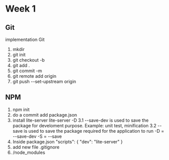 # Week 1

## Git
implementation Git 
1. mkdir <name directory>
2. git init
3. git checkout -b <name branch>
4. git add .
5. git commit -m <message>
6. git remote add origin <repository>
7. git push --set-upstream origin <branch>

## NPM

1. npm init
2. do a commit add package.json
3. install lite-server lite-server -D
    3.1 --save-dev is used to save the package for develoment purpose. Example: unit test, minification
    3.2 --save is used to save the package required for the application to run
    -D = --save-dev
    -S = --save
4. Inside package.json 
    "scripts": {
    "dev": "lite-server"
  }
5. add new file .gitignore
6. /node_modules